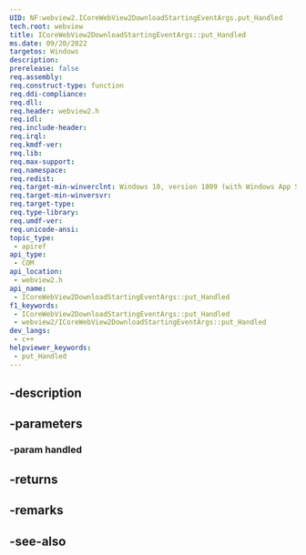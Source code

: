 ```yaml
---
UID: NF:webview2.ICoreWebView2DownloadStartingEventArgs.put_Handled
tech.root: webview
title: ICoreWebView2DownloadStartingEventArgs::put_Handled
ms.date: 09/20/2022
targetos: Windows
description: 
prerelease: false
req.assembly: 
req.construct-type: function
req.ddi-compliance: 
req.dll: 
req.header: webview2.h
req.idl: 
req.include-header: 
req.irql: 
req.kmdf-ver: 
req.lib: 
req.max-support: 
req.namespace: 
req.redist: 
req.target-min-winverclnt: Windows 10, version 1809 (with Windows App SDK 1.1 or later)
req.target-min-winversvr: 
req.target-type: 
req.type-library: 
req.umdf-ver: 
req.unicode-ansi: 
topic_type:
 - apiref
api_type:
 - COM
api_location:
 - webview2.h
api_name:
 - ICoreWebView2DownloadStartingEventArgs::put_Handled
f1_keywords:
 - ICoreWebView2DownloadStartingEventArgs::put_Handled
 - webview2/ICoreWebView2DownloadStartingEventArgs::put_Handled
dev_langs:
 - c++
helpviewer_keywords:
 - put_Handled
---
```


## -description

## -parameters

### -param handled

## -returns

## -remarks

## -see-also

